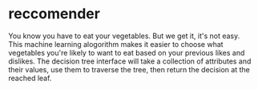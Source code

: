 # reccomender
You know you have to eat your vegetables. But we get it, it's not easy.  
This machine learning alogorithm makes it easier to choose what vegetables you're likely to want to eat based on your previous likes and dislikes. The decision tree interface will take a collection of attributes and their values, use them to traverse the tree, then return the decision at the reached leaf. 
